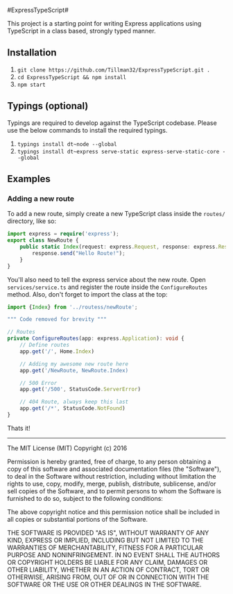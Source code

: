 #ExpressTypeScript#

This project is a starting point for writing Express applications using TypeScript in a class based, strongly typed manner. 

## Installation ##

 1. ```git clone https://github.com/Tillman32/ExpressTypeScript.git .```
 2. ```cd ExpressTypeScript && npm install```
 3. ```npm start```

## Typings (optional) ##
Typings are required to develop against the TypeScript codebase. Please use the below commands to install the required typings.

 1. ```typings install dt~node --global```
 2. ```typings install dt~express serve-static express-serve-static-core --global```

## Examples ##

### Adding a new route
To add a new route, simply create a new TypeScript class inside the ```routes/``` directory, like so:
```TypeScript
import express = require('express');
export class NewRoute {
    public static Index(request: express.Request, response: express.Response) {
        response.send("Hello Route!");
    }
}
```
You'll also need to tell the express service about the new route. Open ```services/service.ts``` and register the route inside the ```ConfigureRoutes``` method. Also, don't forget to import the class at the top:
```TypeScript
import {Index} from '../routess/newRoute';

""" Code removed for brevity """

// Routes
private ConfigureRoutes(app: express.Application): void {
    // Define routes
    app.get('/', Home.Index)

    // Adding my awesome new route here
    app.get('/NewRoute, NewRoute.Index)

    // 500 Error
    app.get('/500', StatusCode.ServerError)

    // 404 Route, always keep this last
    app.get('/*', StatusCode.NotFound)
}
```
Thats it!

----------


The MIT License (MIT)
Copyright (c) 2016

Permission is hereby granted, free of charge, to any person obtaining a copy of this software and associated documentation files (the "Software"), to deal in the Software without restriction, including without limitation the rights to use, copy, modify, merge, publish, distribute, sublicense, and/or sell copies of the Software, and to permit persons to whom the Software is furnished to do so, subject to the following conditions:

The above copyright notice and this permission notice shall be included in all copies or substantial portions of the Software.

THE SOFTWARE IS PROVIDED "AS IS", WITHOUT WARRANTY OF ANY KIND, EXPRESS OR IMPLIED, INCLUDING BUT NOT LIMITED TO THE WARRANTIES OF MERCHANTABILITY, FITNESS FOR A PARTICULAR PURPOSE AND NONINFRINGEMENT. IN NO EVENT SHALL THE AUTHORS OR COPYRIGHT HOLDERS BE LIABLE FOR ANY CLAIM, DAMAGES OR OTHER LIABILITY, WHETHER IN AN ACTION OF CONTRACT, TORT OR OTHERWISE, ARISING FROM, OUT OF OR IN CONNECTION WITH THE SOFTWARE OR THE USE OR OTHER DEALINGS IN THE SOFTWARE.